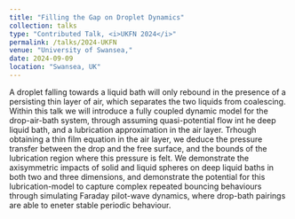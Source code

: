 ```yaml
---
title: "Filling the Gap on Droplet Dynamics"
collection: talks
type: "Contributed Talk, <i>UKFN 2024</i>"
permalink: /talks/2024-UKFN
venue: "University of Swansea,"
date: 2024-09-09
location: "Swansea, UK"
---
```


A droplet falling towards a liquid bath will only rebound in the presence of a persisting thin layer of air, which separates the two liquids from coalescing. Within this talk we will introduce a fully coupled dynamic model for the drop-air-bath system, through assuming quasi-potential flow int he deep liquid bath, and a lubrication approximation in the air layer. Trhough obtaining a thin film equation in the air layer, we deduce the pressure transfer between the drop and the free surface, and the bounds of the lubrication region where this pressure is felt. We demonstrate the axisymmetric impacts of solid and liquid spheres on deep liquid baths in both two and three dimensions, and demonstrate the potential for this lubrication-model to capture complex repeated bouncing behaviours through simulating Faraday pilot-wave dynamics, where drop-bath pairings are able to eneter stable periodic behaviour.